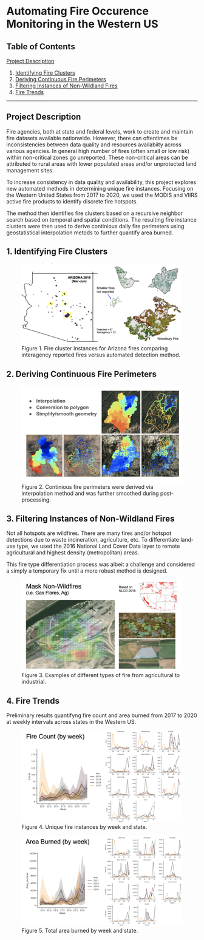 # Automating Fire Occurence Monitoring in the Western US

## Table of Contents  
[Project Description](#project-Description)  
1. [Identifying Fire Clusters](#1.-Identifying-Fire-Clusters)  
2. [Deriving Continuous Fire Perimeters](#2.-Deriving-Continuous-Fire-Perimeters)  
3. [Filtering Instances of Non-Wildland Fires ](#3.-Filtering-Instances-of-Non-Wildland-Fires)
4. [Fire Trends ](#4.-Fire-Trends)  

___

## Project Description 
Fire agencies, both at state and federal levels, work to create and maintain fire datasets available nationwide. However, there can oftentimes be inconsistencies between data quality and resources availabiity across various agencies. In general high number of fires (often small or low risk) within non-critical zones go unreported. These non-critical areas can be attributed to rural areas with lower populated areas and/or unprotected land management sites.  

To increase consistency in data quality and availability, this project explores new automated methods in determining unique fire instances. Focusing on the Western United States from 2017 to 2020, we used the MODIS and VIIRS active fire products to identify discrete fire hotspots. 

The method then identifies fire clusters based on a recursive neighbor search based on temporal and spatial conditions. The resulting fire instance clusters were then used to derive continious daily fire perimeters using geostatistical interpolation metods to further quantify area burned. 


## 1. Identifying Fire Clusters

<figure class="image">
  <img src="./docs/assets/AZ_fireclusters.png" alt="AZ_fireclusters">
  <figcaption>Figure 1. Fire cluster instances for Arizona fires comparing interagency reported fires versus automated detection method. </figcaption>
</figure>

## 2. Deriving Continuous Fire Perimeters

<figure class="image">
  <img src="./docs/assets/interpolation.png" alt="interpolation">
  <figcaption>Figure 2. Continious fire perimeters were derived via interpolation method and was further smoothed during post-processing. </figcaption>
</figure>


## 3. Filtering Instances of Non-Wildland Fires 

Not all hotspots are wildfires. There are many fires and/or hotspot detections due to waste incineration, agriculture, etc. To differentiate land-use type, we used the 2016 National Land Cover Data layer to remote agricultural and highest density (metropolitan) areas. 

This fire type differentiation process was albeit a challenge and considered a simply a temporary fix until a more robust method is designed. 

<figure class="image">
  <img src="./docs/assets/Masking_challenges.png" alt="Masking_challenges">
  <figcaption>Figure 3. Examples of different types of fire from agricultural to industrial. </figcaption>
</figure>


## 4. Fire Trends 

Preliminary results quantifyng fire count and area burned from 2017 to 2020 at weekly intervals across states in the Western US. 

<figure class="image">
  <img src="./docs/assets/FireCount_weekly.png" alt="FireCount_weekly">
  <figcaption>Figure 4. Unique fire instances by week and state. </figcaption>
</figure>

<figure class="image">
  <img src="./docs/assets/AreaBurned_weekly.png" alt="AreaBurned_weekly">
  <figcaption>Figure 5. Total area burned by week and state. </figcaption>
</figure>